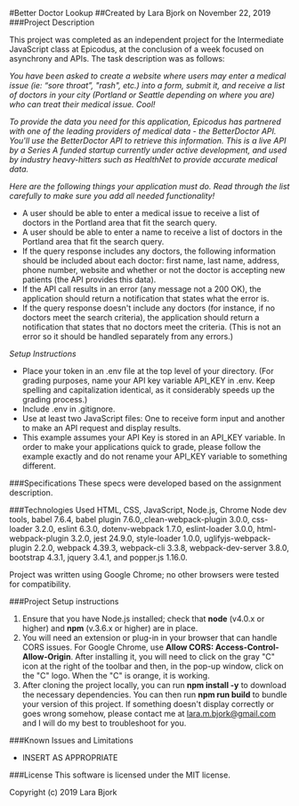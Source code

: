 #Better Doctor Lookup
##Created by Lara Bjork on November 22, 2019
###Project Description

This project was completed as an independent project for the Intermediate JavaScript class at Epicodus, at the conclusion of a week focused on asynchrony and APIs. The task description was as follows:

_You have been asked to create a website where users may enter a medical issue (ie: “sore throat”, "rash", etc.) into a form, submit it, and receive a list of doctors in your city (Portland or Seattle depending on where you are) who can treat their medical issue. Cool!_

_To provide the data you need for this application, Epicodus has partnered with one of the leading providers of medical data - the BetterDoctor API. You'll use the BetterDoctor API to retrieve this information. This is a live API by a Series A funded startup currently under active development, and used by industry heavy-hitters such as HealthNet to provide accurate medical data._

_Here are the following things your application must do. Read through the list carefully to make sure you add all needed functionality!_

* A user should be able to enter a medical issue to receive a list of doctors in the Portland area that fit the search query.
* A user should be able to enter a name to receive a list of doctors in the Portland area that fit the search query.
* If the query response includes any doctors, the following information should be included about each doctor: first name, last name, address, phone number, website and whether or not the doctor is accepting new patients (the API provides this data).
* If the API call results in an error (any message not a 200 OK), the application should return a notification that states what the error is.
* If the query response doesn't include any doctors (for instance, if no doctors meet the search criteria), the application should return a notification that states that no doctors meet the criteria. (This is not an error so it should be handled separately from any errors.)

_Setup Instructions_
* Place your token in an .env file at the top level of your directory. (For grading purposes, name your API key variable API_KEY in .env. Keep spelling and capitalization identical, as it considerably speeds up the grading process.)
* Include .env in .gitignore.
* Use at least two JavaScript files: One to receive form input and another to make an API request and display results.
* This example assumes your API Key is stored in an API_KEY variable. In order to make your applications quick to grade, please follow the example exactly and do not rename your API_KEY variable to something different.

###Specifications
These specs were developed based on the assignment description.


###Technologies Used
HTML, CSS, JavaScript, Node.js, Chrome Node dev tools, babel 7.6.4, babel plugin 7.6.0,,clean-webpack-plugin 3.0.0, css-loader 3.2.0, eslint 6.3.0, dotenv-webpack 1.7.0, eslint-loader 3.0.0, html-webpack-plugin 3.2.0, jest 24.9.0, style-loader 1.0.0, uglifyjs-webpack-plugin 2.2.0, webpack 4.39.3, webpack-cli 3.3.8, webpack-dev-server 3.8.0, bootstrap 4.3.1, jquery 3.4.1, and popper.js 1.16.0.

Project was written using Google Chrome; no other browsers were tested for compatibility.

###Project Setup instructions
1. Ensure that you have Node.js installed; check that **node** (v4.0.x or higher) and **npm** (v.3.6.x or higher) are in place.
2. You will need an extension or plug-in in your browser that can handle CORS issues. For Google Chrome, use **Allow CORS: Access-Control-Allow-Origin**. After installing it, you will need to click on the gray "C" icon at the right of the toolbar and then, in the pop-up window, click on the "C" logo. When the "C" is orange, it is working.
2. After cloning the project locally, you can run **npm install -y** to download the necessary dependencies. You can then run **npm run build** to bundle your version of this project. If something doesn't display correctly or goes wrong somehow, please contact me at <lara.m.bjork@gmail.com> and I will do my best to troubleshoot for you.

###Known Issues and Limitations
* INSERT AS APPROPRIATE

###License
This software is licensed under the MIT license.

Copyright (c) 2019 Lara Bjork
